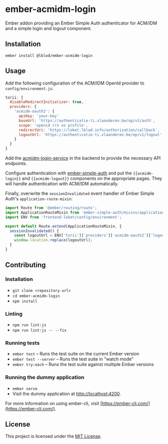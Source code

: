 ember-acmidm-login
==============================================================================

Ember addon providing an Ember Simple Auth authenticator for ACM/IDM and a simple login and logout component.

Installation
------------------------------------------------------------------------------

```
ember install @lblod/ember-acmidm-login
```


Usage
------------------------------------------------------------------------------
Add the following configuration of the ACM/IDM OpenId provider to `config/environment.js`:

```javascript
torii: {
  disableRedirectInitializer: true,
  providers: {
    'acmidm-oauth2': {
      apiKey: 'your-key'
      baseUrl: 'https://authenticatie-ti.vlaanderen.be/op/v1/auth',
      scope: 'openid rrn vo profile',
      redirectUri: 'https://loket.lblod.info/authorization/callback',
      logoutUrl: 'https://authenticatie-ti.vlaanderen.be/op/v1/logout'
    }
  }
}
```

Add the [acmidm-login-service](http://github.com/lblod/acmidm-login-service) in the backend to provide the necessary API endpoints.

Configure authentication with [ember-simple-auth](https://github.com/simplabs/ember-simple-auth) and put the `{{acmidm-login}}` and `{{acmidm-logout}}` components on the appropriate pages. They will handle authentication with ACM/IDM automatically.

Finally, overwrite the `sessionInvalidated` event handler of Ember Simple Auth's `application-route-mixin`:

```javascript
import Route from '@ember/routing/route';
import ApplicationRouteMixin from 'ember-simple-auth/mixins/application-route-mixin';
import ENV from 'frontend-loket/config/environment';

export default Route.extend(ApplicationRouteMixin, {
  sessionInvalidated() {
    const logoutUrl = ENV['torii']['providers']['acmidm-oauth2']['logoutUrl'];
    window.location.replace(logoutUrl);
  }
}
```
Contributing
------------------------------------------------------------------------------

### Installation

* `git clone <repository-url>`
* `cd ember-acmidm-login`
* `npm install`

### Linting

* `npm run lint:js`
* `npm run lint:js -- --fix`

### Running tests

* `ember test` – Runs the test suite on the current Ember version
* `ember test --server` – Runs the test suite in "watch mode"
* `ember try:each` – Runs the test suite against multiple Ember versions

### Running the dummy application

* `ember serve`
* Visit the dummy application at [http://localhost:4200](http://localhost:4200).

For more information on using ember-cli, visit [https://ember-cli.com/](https://ember-cli.com/).

License
------------------------------------------------------------------------------

This project is licensed under the [MIT License](LICENSE.md).

